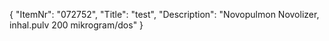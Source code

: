 {
  "ItemNr": "072752",
  "Title": "test",
  "Description": "Novopulmon Novolizer, inhal.pulv 200 mikrogram/dos"
}